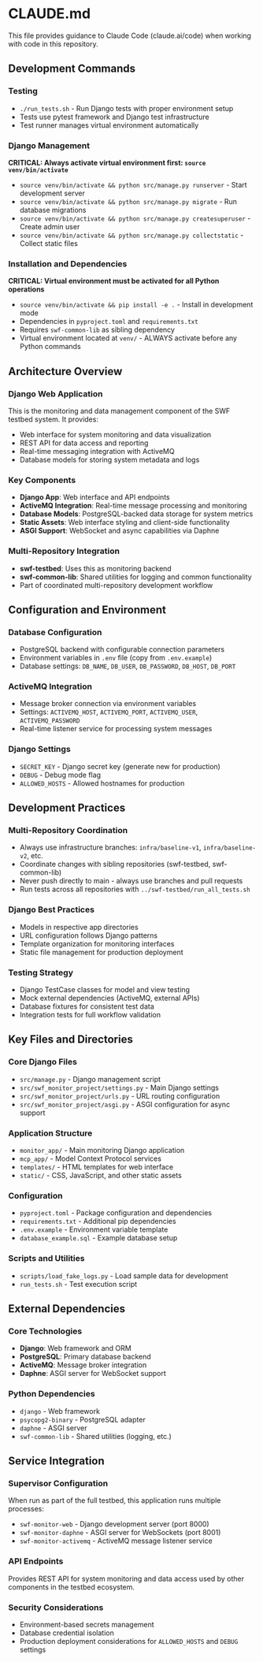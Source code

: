 # CLAUDE.md

This file provides guidance to Claude Code (claude.ai/code) when working with code in this repository.

## Development Commands

### Testing
- `./run_tests.sh` - Run Django tests with proper environment setup
- Tests use pytest framework and Django test infrastructure
- Test runner manages virtual environment automatically

### Django Management  
**CRITICAL: Always activate virtual environment first: `source venv/bin/activate`**
- `source venv/bin/activate && python src/manage.py runserver` - Start development server
- `source venv/bin/activate && python src/manage.py migrate` - Run database migrations
- `source venv/bin/activate && python src/manage.py createsuperuser` - Create admin user
- `source venv/bin/activate && python src/manage.py collectstatic` - Collect static files

### Installation and Dependencies
**CRITICAL: Virtual environment must be activated for all Python operations**
- `source venv/bin/activate && pip install -e .` - Install in development mode
- Dependencies in `pyproject.toml` and `requirements.txt`
- Requires `swf-common-lib` as sibling dependency
- Virtual environment located at `venv/` - ALWAYS activate before any Python commands

## Architecture Overview

### Django Web Application
This is the monitoring and data management component of the SWF testbed system. It provides:
- Web interface for system monitoring and data visualization
- REST API for data access and reporting
- Real-time messaging integration with ActiveMQ
- Database models for storing system metadata and logs

### Key Components
- **Django App**: Web interface and API endpoints
- **ActiveMQ Integration**: Real-time message processing and monitoring
- **Database Models**: PostgreSQL-backed data storage for system metrics
- **Static Assets**: Web interface styling and client-side functionality
- **ASGI Support**: WebSocket and async capabilities via Daphne

### Multi-Repository Integration
- **swf-testbed**: Uses this as monitoring backend
- **swf-common-lib**: Shared utilities for logging and common functionality
- Part of coordinated multi-repository development workflow

## Configuration and Environment

### Database Configuration
- PostgreSQL backend with configurable connection parameters
- Environment variables in `.env` file (copy from `.env.example`)
- Database settings: `DB_NAME`, `DB_USER`, `DB_PASSWORD`, `DB_HOST`, `DB_PORT`

### ActiveMQ Integration
- Message broker connection via environment variables
- Settings: `ACTIVEMQ_HOST`, `ACTIVEMQ_PORT`, `ACTIVEMQ_USER`, `ACTIVEMQ_PASSWORD`
- Real-time listener service for processing system messages

### Django Settings
- `SECRET_KEY` - Django secret key (generate new for production)
- `DEBUG` - Debug mode flag
- `ALLOWED_HOSTS` - Allowed hostnames for production

## Development Practices

### Multi-Repository Coordination
- Always use infrastructure branches: `infra/baseline-v1`, `infra/baseline-v2`, etc.
- Coordinate changes with sibling repositories (swf-testbed, swf-common-lib)
- Never push directly to main - always use branches and pull requests
- Run tests across all repositories with `../swf-testbed/run_all_tests.sh`

### Django Best Practices
- Models in respective app directories
- URL configuration follows Django patterns
- Template organization for monitoring interfaces
- Static file management for production deployment

### Testing Strategy
- Django TestCase classes for model and view testing
- Mock external dependencies (ActiveMQ, external APIs)
- Database fixtures for consistent test data
- Integration tests for full workflow validation

## Key Files and Directories

### Core Django Files
- `src/manage.py` - Django management script
- `src/swf_monitor_project/settings.py` - Main Django settings
- `src/swf_monitor_project/urls.py` - URL routing configuration
- `src/swf_monitor_project/asgi.py` - ASGI configuration for async support

### Application Structure
- `monitor_app/` - Main monitoring Django application
- `mcp_app/` - Model Context Protocol services
- `templates/` - HTML templates for web interface
- `static/` - CSS, JavaScript, and other static assets

### Configuration
- `pyproject.toml` - Package configuration and dependencies
- `requirements.txt` - Additional pip dependencies
- `.env.example` - Environment variable template
- `database_example.sql` - Example database setup

### Scripts and Utilities
- `scripts/load_fake_logs.py` - Load sample data for development
- `run_tests.sh` - Test execution script

## External Dependencies

### Core Technologies
- **Django**: Web framework and ORM
- **PostgreSQL**: Primary database backend
- **ActiveMQ**: Message broker integration
- **Daphne**: ASGI server for WebSocket support

### Python Dependencies
- `django` - Web framework
- `psycopg2-binary` - PostgreSQL adapter
- `daphne` - ASGI server
- `swf-common-lib` - Shared utilities (logging, etc.)

## Service Integration

### Supervisor Configuration
When run as part of the full testbed, this application runs multiple processes:
- `swf-monitor-web` - Django development server (port 8000)
- `swf-monitor-daphne` - ASGI server for WebSockets (port 8001)
- `swf-monitor-activemq` - ActiveMQ message listener service

### API Endpoints
Provides REST API for system monitoring and data access used by other components in the testbed ecosystem.

### Security Considerations
- Environment-based secrets management
- Database credential isolation
- Production deployment considerations for `ALLOWED_HOSTS` and `DEBUG` settings